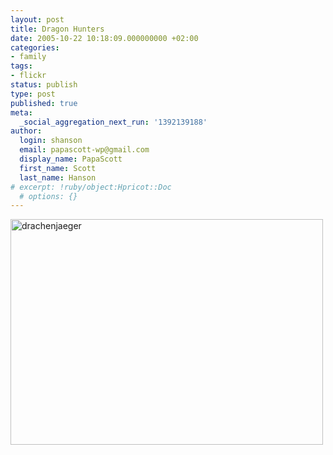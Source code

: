 ```yaml
---
layout: post
title: Dragon Hunters
date: 2005-10-22 10:18:09.000000000 +02:00
categories:
- family
tags:
- flickr
status: publish
type: post
published: true
meta:
  _social_aggregation_next_run: '1392139188'
author:
  login: shanson
  email: papascott-wp@gmail.com
  display_name: PapaScott
  first_name: Scott
  last_name: Hanson
# excerpt: !ruby/object:Hpricot::Doc
  # options: {}
---
```

<p><a href="http://www.flickr.com/photos/papascott/54792170/" title="drachenjaeger"><img src="http://static.flickr.com/27/54792170_26fc68cd97.jpg" width="500" height="361" alt="drachenjaeger" /></a></p>
